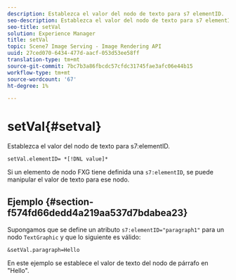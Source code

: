 ```yaml
---
description: Establezca el valor del nodo de texto para s7 elementID.
seo-description: Establezca el valor del nodo de texto para s7 elementID.
seo-title: setVal
solution: Experience Manager
title: setVal
topic: Scene7 Image Serving - Image Rendering API
uuid: 27ced070-6434-477d-aacf-053d53ee58ff
translation-type: tm+mt
source-git-commit: 7bc7b3a86fbcdc57cfdc31745fae3afc06e44b15
workflow-type: tm+mt
source-wordcount: '67'
ht-degree: 1%

---
```



# setVal{#setval}

Establezca el valor del nodo de texto para s7:elementID.

`setVal.elementID= *[!DNL value]*`

Si un elemento de nodo FXG tiene definida una `s7:elementID`, se puede manipular el valor de texto para ese nodo.

## Ejemplo {#section-f574fd66dedd4a219aa537d7bdabea23}

Supongamos que se define un atributo `s7:elementID="paragraph1"` para un nodo `TextGraphic` y que lo siguiente es válido:

`&setVal.paragraph=Hello`

En este ejemplo se establece el valor de texto del nodo de párrafo en &quot;Hello&quot;.
